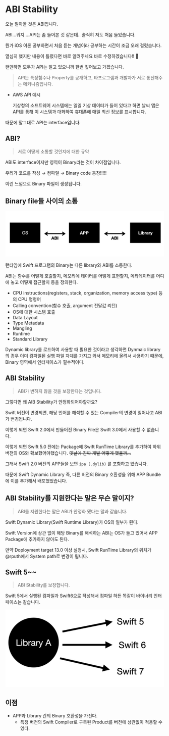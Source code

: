 # ABI Stability

오늘 알아볼 것은 ABI입니다.

ABI…뭐지….API는 좀 들어본 것 같은데.. 솔직히 저도 처음 들었습니다.

뭔가 iOS 이론 공부하면서 처음 듣는 개념이라 공부하는 시간이 조금 오래 걸렸습니다.

열심히 했지만 내용이 틀렸다면 바로 알려주세요 바로 수정하겠습니다!! 🦋

왠만하면 모두가 API는 알고 있으니까 한번 짚어보고 가겠습니다.

> API는 특정함수나 Property를 공개하고, 타프로그램과 개발자가 서로 통신해주는 메커니즘입니다.
> 
- AWS API 예시
    
    기상청의 소프트웨어 시스템에는 일일 기상 데이터가 들어 있다고 하면 날씨 앱은 API를 통해 이 시스템과 대화하여 휴대폰에 매일 최신 정보를 표시합니다.
    

때문에 말그대로 API는 interface입니다.

## ABI?

> 서로 어떻게 소통할 것인지에 대한 규약
> 

ABI도 interface이지만 영역이 Binary라는 것이 차이점입니다.

우리가 코드를 작성 → 컴파일 → Binary code 등장!!!!!

이런 느낌으로 Binary 파일이 생성됩니다.

## Binary file들 사이의 소통

![스크린샷 2023-11-28 오전 10.50.38.png](ABI%20Stability%20287205dc3d874904878cad286fe140b5/%25E1%2584%2589%25E1%2585%25B3%25E1%2584%258F%25E1%2585%25B3%25E1%2584%2585%25E1%2585%25B5%25E1%2586%25AB%25E1%2584%2589%25E1%2585%25A3%25E1%2586%25BA_2023-11-28_%25E1%2584%258B%25E1%2585%25A9%25E1%2584%258C%25E1%2585%25A5%25E1%2586%25AB_10.50.38.png)

런타임에 Swift 프로그램의 Binary는 다른 library와 ABI를 소통한다.

ABI는 함수를 어떻게 호출할지, 메모리에 데이터를 어떻게 표현할지, 메타데이터를 어디에 놓고 어떻게 접근할지 등을 정의한다.

- CPU instructions(registers, stack, organization, memory access type) 등의 CPU 명령어
- Calling convention(함수 호출, argument 전달값 리턴)
- OS에 대한 시스템 호출
- Data Layout
- Type Metadata
- Mangling
- Runtime
- Standard Library

Dynamic library를 로드하여 사용할 때 필요한 것이라고 생각하면 Dynmaic library의 경우 이미 컴파일된 실행 파일 자체를 가지고 와서 메모리에 올려서 사용하기 때문에, Binary 영역에서 인터페이스가 필수적이다.

## ABI Stability

> ABI가 변하지 않을 것을 보장한다는 것입니다.
> 

그렇다면 왜 AIB Stability가 안정화되어야할까요?

Swift 버전이 변경되면, 해당 언어를 해석할 수 있는 Compiler의 변경이 일어나고 ABI가 변경됩니다.

이렇게 되면 Swift 2.0에서 만들어진 Binary File은 Swift 3.0에서 사용할 수 없습니다.

이렇게 되면 Swift 5.0 전에는 Package에 Swift RunTime Library를 추가하여 하위 버전의 OS와 확보했어야했습니다. ~~옛날에 진짜 개발 어떻게 했을까…~~

그래서 Swift 2.0 버전의 APP들을 보면 `ipa (.dylib)` 를 포함하고 있습니다.

때문에 Swift Dynamic Library 즉, 다른 버전의 Binary 호환성을 위해 APP Bundle에 이를 추가해서 배포했었습니다.

## ABI Stability를 지원한다는 말은 무슨 말이지?

> ABI를 지원한다는 말은 ABI가 안정화 됐다는 말과 같습니다.
> 

Swift Dynamic Library(Swift Runtime Library)가 OS의 일부가 된다.

Swift Version에 상관 없이 해당 Binary를 해석하는 ABI는 OS가 들고 있어서 APP Package에 추가하지 않아도 된다.

만약 Doployment target 13.0 이상 설정시, Swift RunTime Library의 위치가 @rputh에서 System path로 변경이 됩니다.

## Swift 5~~

> ABI Stability를 보장합니다.
> 

Swift 5에서 실행된 컴파일과 Swift6으로 작성해서 컴파일 하든 똑같이 바이너리 인터페이스는 같습니다.

![스크린샷 2023-11-28 오전 11.17.08.png](ABI%20Stability%20287205dc3d874904878cad286fe140b5/%25E1%2584%2589%25E1%2585%25B3%25E1%2584%258F%25E1%2585%25B3%25E1%2584%2585%25E1%2585%25B5%25E1%2586%25AB%25E1%2584%2589%25E1%2585%25A3%25E1%2586%25BA_2023-11-28_%25E1%2584%258B%25E1%2585%25A9%25E1%2584%258C%25E1%2585%25A5%25E1%2586%25AB_11.17.08.png)

## 이점

- APP과 Library 간의 Binary 호환성을 가진다.
    - 특정 버전의 Swift Compiler로 구축된 Product를 버전에 상관없이 적용할 수 있다.